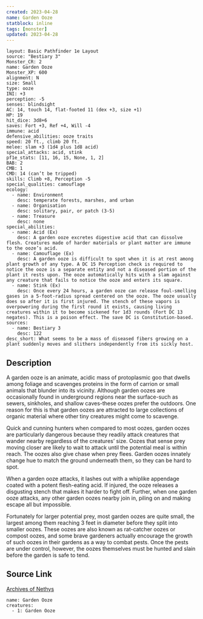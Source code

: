 ```yaml
---
created: 2023-04-28
name: Garden Ooze
statblock: inline
tags: [monster]
updated: 2023-04-28
---
```

```statblock
layout: Basic Pathfinder 1e Layout
source: "Bestiary 3"
Monster_CR: 2
name: Garden Ooze
Monster_XP: 600
alignment: N
size: Small
type: ooze
INI: +3
perception: -5
senses: blindsight
AC: 14, touch 14, flat-footed 11 (dex +3, size +1)
HP: 19
hit_dice: 3d8+6
saves: Fort +3, Ref +4, Will -4
immune: acid
defensive_abilities: ooze traits
speed: 20 ft., climb 20 ft.
melee: slam +3 (1d4 plus 1d8 acid)
special_attacks: acid, stink
pf1e_stats: [11, 16, 15, None, 1, 2]
BAB: 2
CMB: 1
CMD: 14 (can’t be tripped)
skills: Climb +8, Perception -5
special_qualities: camouflage
ecology:
  - name: Environment
    desc: temperate forests, marshes, and urban
  - name: Organisation
    desc: solitary, pair, or patch (3-5)
  - name: Treasure
    desc: none
special_abilities:
  - name: Acid (Ex)
    desc: A garden ooze excretes digestive acid that can dissolve flesh. Creatures made of harder materials or plant matter are immune to the ooze’s acid.
  - name: Camouflage (Ex)
    desc: A garden ooze is difficult to spot when it is at rest among plant growth of any type. A DC 15 Perception check is required to notice the ooze is a separate entity and not a diseased portion of the plant it rests upon. The ooze automatically hits with a slam against any creature that fails to notice the ooze and enters its square.
  - name: Stink (Ex)
    desc: Once every 24 hours, a garden ooze can release foul-smelling gases in a 5-foot-radius spread centered on the ooze. The ooze usually does so after it is first injured. The stench of these vapors is overpowering during the first round it exists, causing living creatures within it to become sickened for 1d3 rounds (Fort DC 13 negates). This is a poison effect. The save DC is Constitution-based.
sources:
  - name: Bestiary 3
    desc: 122
desc_short: What seems to be a mass of diseased fibers growing on a plant suddenly moves and slithers independently from its sickly host.
```
## Description
A garden ooze is an animate, acidic mass of protoplasmic goo that dwells among foliage and scavenges proteins in the form of carrion or small animals that blunder into its vicinity. Although garden oozes are occasionally found in underground regions near the surface-such as sewers, sinkholes, and shallow caves-these oozes prefer the outdoors. One reason for this is that garden oozes are attracted to large collections of organic material where other tiny creatures might come to scavenge.

Quick and cunning hunters when compared to most oozes, garden oozes are particularly dangerous because they readily attack creatures that wander nearby regardless of the creatures’ size. Oozes that sense prey moving closer are likely to wait to attack until the potential meal is within reach. The oozes also give chase when prey flees. Garden oozes innately change hue to match the ground underneath them, so they can be hard to spot.

When a garden ooze attacks, it lashes out with a whiplike appendage coated with a potent flesh-eating acid. If injured, the ooze releases a disgusting stench that makes it harder to fight off. Further, when one garden ooze attacks, any other garden oozes nearby join in, piling on and making escape all but impossible.

Fortunately for larger potential prey, most garden oozes are quite small, the largest among them reaching 3 feet in diameter before they split into smaller oozes. These oozes are also known as rat-catcher oozes or compost oozes, and some brave gardeners actually encourage the growth of such oozes in their gardens as a way to combat pests. Once the pests are under control, however, the oozes themselves must be hunted and slain before the garden is safe to tend.
## Source Link
[Archives of Nethys](https://aonprd.com/MonsterDisplay.aspx?ItemName=Garden%20Ooze)
```encounter-table
name: Garden Ooze
creatures:
  - 1: Garden Ooze
```
